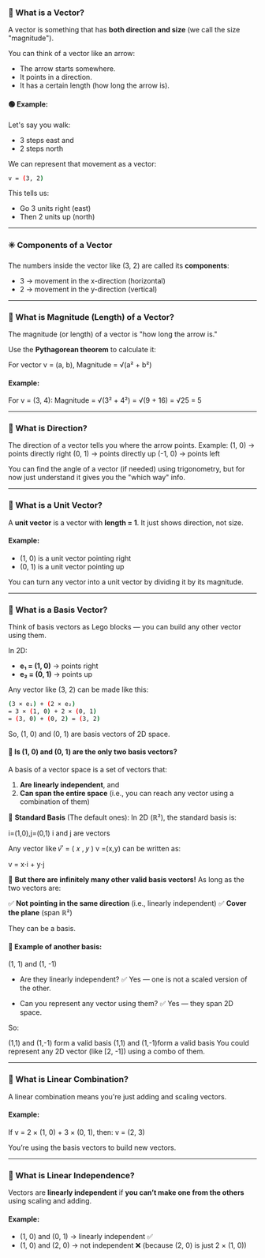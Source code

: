 ### 📌 What is a Vector?

A vector is something that has **both direction and size** (we call the size "magnitude").

You can think of a vector like an arrow:

- The arrow starts somewhere.
- It points in a direction.
- It has a certain length (how long the arrow is).

#### 🟢 Example:

Let's say you walk:

- 3 steps east and
- 2 steps north

We can represent that movement as a vector:

```bash
v = (3, 2)
```

This tells us:

- Go 3 units right (east)
- Then 2 units up (north)

---

### ✳️ Components of a Vector

The numbers inside the vector like (3, 2) are called its **components**:

- 3 → movement in the x-direction (horizontal)
- 2 → movement in the y-direction (vertical)

---

### 📏 What is Magnitude (Length) of a Vector?

The magnitude (or length) of a vector is "how long the arrow is."

Use the **Pythagorean theorem** to calculate it:

For vector v = (a, b),
Magnitude = √(a² + b²)

#### Example:

For v = (3, 4):
Magnitude = √(3² + 4²) = √(9 + 16) = √25 = 5

---

### 🧭 What is Direction?

The direction of a vector tells you where the arrow points.
Example: (1, 0) → points directly right
(0, 1) → points directly up
(-1, 0) → points left

You can find the angle of a vector (if needed) using trigonometry, but for now just understand it gives you the "which way" info.

---

### 🎯 What is a Unit Vector?

A **unit vector** is a vector with **length = 1**.
It just shows direction, not size.

#### Example:

- (1, 0) is a unit vector pointing right
- (0, 1) is a unit vector pointing up

You can turn any vector into a unit vector by dividing it by its magnitude.

---

### 🧱 What is a Basis Vector?

Think of basis vectors as Lego blocks — you can build any other vector using them.

In 2D:

- **e₁ = (1, 0)** → points right
- **e₂ = (0, 1)** → points up

Any vector like (3, 2) can be made like this:

```bash
(3 × e₁) + (2 × e₂)
= 3 × (1, 0) + 2 × (0, 1)
= (3, 0) + (0, 2) = (3, 2)
```

So, (1, 0) and (0, 1) are basis vectors of 2D space.

#### 🔸 Is (1, 0) and (0, 1) are the only two basis vectors?

A basis of a vector space is a set of vectors that:

1. **Are linearly independent**, and
2. **Can span the entire space** (i.e., you can reach any vector using a combination of them)

🔸 **Standard Basis** (The default ones):
In 2D (ℝ²), the standard basis is:

i=(1,0),j​=(0,1)​
i and j are vectors

Any vector like 𝑣 ⃗ = ( 𝑥 , 𝑦 ) v =(x,y) can be written as:

v = x⋅i + y⋅j
​​

🔸 **But there are infinitely many other valid basis vectors!**
As long as the two vectors are:

✅ **Not pointing in the same direction** (i.e., linearly independent)
✅ **Cover the plane** (span ℝ²)

They can be a basis.

#### 🧪 Example of another basis:

(1, 1) and (1, -1)

- Are they linearly independent? ✅ Yes — one is not a scaled version of the other.

- Can you represent any vector using them? ✅ Yes — they span 2D space.

So:

(1,1) and (1,-1)
form a valid basis
(1,1) and (1,-1)form a valid basis
You could represent any 2D vector (like [2, -1]) using a combo of them.

---

### 🔄 What is Linear Combination?

A linear combination means you're just adding and scaling vectors.

#### Example:

If v = 2 × (1, 0) + 3 × (0, 1), then:
v = (2, 3)

You’re using the basis vectors to build new vectors.

---

### 🔗 What is Linear Independence?

Vectors are **linearly independent** if **you can’t make one from the others** using scaling and adding.

#### Example:

- (1, 0) and (0, 1) → linearly independent ✅
- (1, 0) and (2, 0) → not independent ❌ (because (2, 0) is just 2 × (1, 0))
